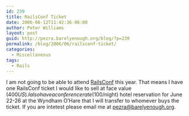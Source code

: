 ```yaml
---
id: 239
title: RailsConf Ticket
date: 2006-06-12T11:42:36-06:00
author: Peter Williams
layout: post
guid: http://pezra.barelyenough.org/blog/?p=239
permalink: /blog/2006/06/railsconf-ticket/
categories:
  - Miscellaneous
tags:
  - Rails
---
```

I am not going to be able to attend [RailsConf](http://railsconf.org) this year. That means I have one RailsConf ticket I would like to sell at face value ($400 US). I also have a conference rate ($100/night) hotel reservation for June 22-26 at the Wyndham O&#8217;Hare that I will transfer to whomever buys the ticket. If you are intetest please email me at <pezra@barelyenough.org>.